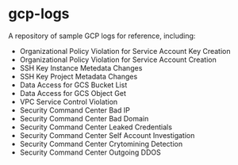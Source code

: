 # gcp-logs
A repository of sample GCP logs for reference, including:

- Organizational Policy Violation for Service Account Key Creation
- Organizational Policy Violation for Service Account Creation
- SSH Key Instance Metedata Changes
- SSH Key Project Metadata Changes
- Data Access for GCS Bucket List
- Data Access for GCS Object Get
- VPC Service Control Violation 
- Security Command Center Bad IP
- Security Command Center Bad Domain
- Security Command Center Leaked Credentials
- Security Command Center Self Account Investigation
- Security Command Center Crytomining Detection
- Security Command Center Outgoing DDOS
